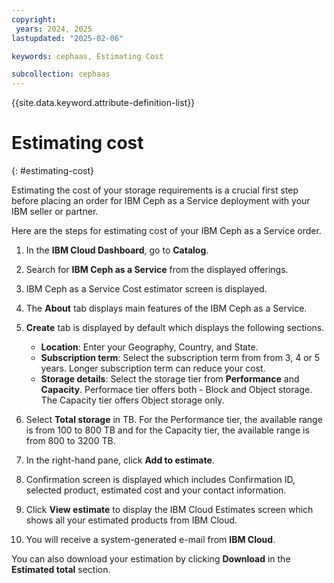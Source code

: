 ```yaml
---
copyright:
 years: 2024, 2025
lastupdated: "2025-02-06"

keywords: cephaas, Estimating Cost

subcollection: cephaas
---
```


{{site.data.keyword.attribute-definition-list}}

# Estimating cost
{: #estimating-cost}

Estimating the cost of your storage requirements is a crucial first step before placing an order for IBM Ceph as a Service deployment with your IBM seller or partner.

Here are the steps for estimating cost of your IBM Ceph as a Service order.

1. In the **IBM Cloud Dashboard**, go to **Catalog**.
2. Search for **IBM Ceph as a Service** from the displayed offerings.
3. IBM Ceph as a Service Cost estimator screen is displayed.
4. The **About** tab displays main features of the IBM Ceph as a Service.
5. **Create** tab is displayed by default which displays the following sections.

    - **Location**: Enter your Geography, Country, and State.
    - **Subscription term**: Select the subscription term from from 3, 4 or 5 years. Longer subscription term can reduce your cost.
    - **Storage details**: Select the storage tier from **Performance** and **Capacity**. Performace tier offers both - Block and Object storage. The Capacity tier offers Object storage only.

6. Select **Total storage** in TB. For the Performance tier, the available range is from 100 to 800 TB and for the Capacity tier, the available range is from 800 to 3200 TB. 
7. In the right-hand pane, click **Add to estimate**.
8. Confirmation screen is displayed which includes Confirmation ID, selected product, estimated cost and your contact information.
9. Click **View estimate** to display the IBM Cloud Estimates screen which shows all your estimated products from IBM Cloud.
10. You will receive a system-generated e-mail from **IBM Cloud**.

You can also download your estimation by clicking **Download** in the **Estimated total** section.
